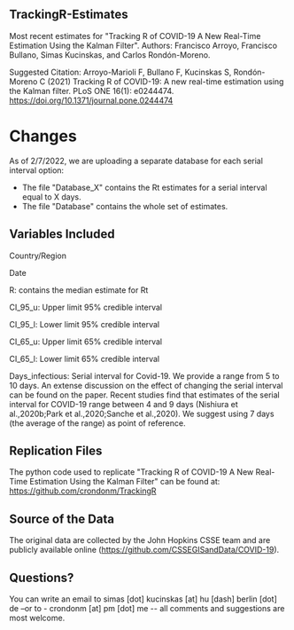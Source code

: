 ## TrackingR-Estimates
Most recent estimates for "Tracking R of COVID-19 A New Real-Time Estimation Using the Kalman Filter".
Authors: Francisco Arroyo, Francisco Bullano, Simas Kucinskas, and Carlos Rondón-Moreno.

Suggested Citation: Arroyo-Marioli F, Bullano F, Kucinskas S, Rondón-Moreno C (2021) Tracking R of COVID-19: A new real-time estimation using the Kalman filter. PLoS ONE 16(1): e0244474. https://doi.org/10.1371/journal.pone.0244474

# Changes

As of 2/7/2022, we are uploading a separate database for each serial interval option: 

  - The file "Database_X" contains the Rt estimates for a serial interval equal to X days.
  - The file "Database" contains the whole set of estimates.

## Variables Included

Country/Region

Date

R: contains the median estimate for Rt

CI_95_u: Upper limit 95% credible interval

CI_95_l: Lower limit 95% credible interval

CI_65_u: Upper limit 65% credible interval

CI_65_l: Lower limit 65% credible interval

Days_infectious: Serial interval for Covid-19. We provide a range from 5 to 10 days. An extense discussion on the effect of changing the serial interval can be found on the paper. Recent studies find that estimates of the serial interval for COVID-19 range between 4 and 9 days (Nishiura et al.,2020b;Park et al.,2020;Sanche et al.,2020). We suggest using 7 days (the average of the range) as point of reference. 

## Replication Files

The python code used to replicate "Tracking R of COVID-19 A New Real-Time Estimation Using the Kalman Filter" can be found at: 
https://github.com/crondonm/TrackingR

## Source of the Data

The original data are collected by the John Hopkins CSSE team and are publicly available online (https://github.com/CSSEGISandData/COVID-19).

## Questions?

You can write an email to simas [dot] kucinskas [at] hu [dash] berlin [dot] de –or to - crondonm [at] pm [dot] me -- all comments and suggestions are most welcome.
